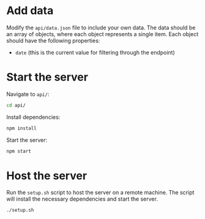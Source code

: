 # Add data

Modify the `api/data.json` file to include your own data. The data should be an array of objects, where each object represents a single item. Each object should have the following properties:

* `date` (this is the current value for filtering through the endpoint)

# Start the server

Navigate to `api/`:

```bash
cd api/
```

Install dependencies:

```bash
npm install
```

Start the server:

```bash
npm start
```

# Host the server

Run the `setup.sh` script to host the server on a remote machine. The script will install the necessary dependencies and start the server.

```bash
./setup.sh
```
